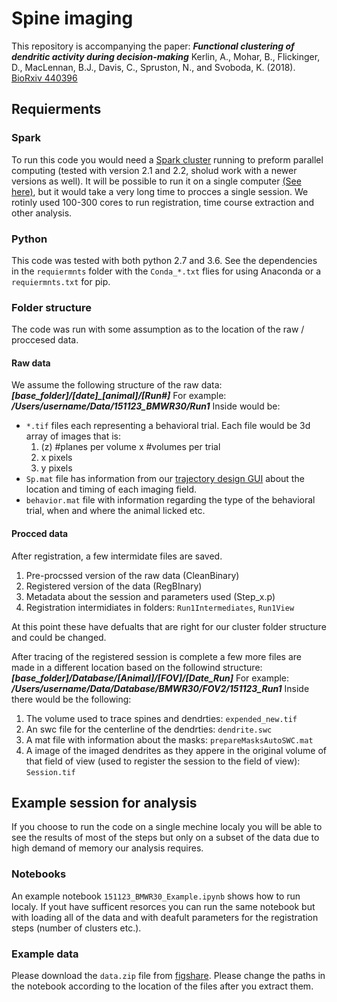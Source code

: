 ﻿# Spine imaging
This repository is accompanying the paper:
***Functional clustering of dendritic activity during decision-making*** 
Kerlin, A., Mohar, B., Flickinger, D., MacLennan, B.J., Davis, C., Spruston, N., and Svoboda, K. (2018). [BioRxiv 440396](https://www.biorxiv.org/content/early/2018/10/10/440396)
## Requierments

### Spark
To run this code you would need a [Spark cluster](https://spark.apache.org/) running to preform parallel computing (tested with version 2.1 and 2.2, sholud work with a newer versions as well). It will be possible to run it on a single computer [(See here)](https://spark.apache.org/docs/latest/spark-standalone.html), but it would take a very long time to procces a single session. We rotinly used 100-300 cores to run registration,  time course extraction and other analysis.

### Python

This code was tested with both python 2.7 and 3.6. See the dependencies in the `requiermnts` folder with the `Conda_*.txt` flies for using Anaconda or a `requiermnts.txt` for pip.
### Folder structure
The code was run with some assumption as to the location of the raw / proccesed data.

#### Raw data
We assume the following structure of the raw data: ***[base_folder]/[date]_[animal]/[Run#]***
For example: ***/Users/username/Data/151123_BMWR30/Run1***
Inside would be:

 - `*.tif` files each representing a behavioral trial.
Each file would be 3d array of images that is:
	1. (z) #planes per volume x  #volumes per trial
	2. x pixels
	3. y pixels
 - `Sp.mat` file has information from our [trajectory design GUI](www.github.com) about the location and timing of each imaging field.
 - `behavior.mat` file with information regarding the type of the behavioral trial, when and where the animal licked etc.

#### Procced data
After registration, a few intermidate files are saved.
1. Pre-procssed version of the raw data (CleanBinary)
2. Registered version of the data (RegBInary)
3. Metadata about the session and parameters used (Step_x.p)
4. Registration intermidiates in folders: `Run1Intermediates`, `Run1View`

At this point these have defualts that are right for our cluster folder structure and could be changed.

After tracing of the registered session is complete a few more files are made in a different location based on the followind structure:
***[base_folder]/Database/[Animal]/[FOV]/[Date_Run]***
For example: ***/Users/username/Data/Database/BMWR30/FOV2/151123_Run1***
Inside there would be the following:
1. The volume used to trace spines and dendrties: `expended_new.tif`
2. An swc file for the centerline of the dendrties: `dendrite.swc`
3. A mat file with information about the masks: `prepareMasksAutoSWC.mat`
4. A image of the imaged dendrites as they appere in the original volume of that field of view (used to register the session to the field of view): `Session.tif`

## Example session for analysis
If you choose to run the code on a single mechine localy you will be able to see the results of most of the steps but only on a subset of the data due to high demand of memory our analysis requires.

### Notebooks
An example notebook `151123_BMWR30_Example.ipynb` shows how to run localy.
If yout have sufficent resorces you can run the same notebook but with loading all of the data and with deafult parameters for the registration steps (number of clusters etc.).
 
###  Example data
Please download the `data.zip` file from [figshare](https://figshare.com/s/3d6d65a09a3b3bd7af1e).
Please change the paths in the notebook according to the location of the files after you extract them.
 

